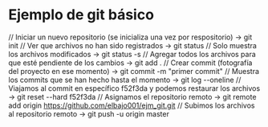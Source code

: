 # Ejemplo de git básico 

// Iniciar un nuevo repositorio (se inicializa una vez por respositorio)
-> git init
// Ver que archivos no han sido registrados
-> git status
// Solo muestra los archivos modificados
-> git status -s
// Agregar todos los archivos para que esté pendiente de los cambios
-> git add .
// Crear commit (fotografía del proyecto en ese momento)
-> git commit -m "primer commit"
// Muestra los commits que se han hecho hasta el momento 
-> git log --oneline
// Viajamos al commit en específico f52f3da y podemos restaurar los archivos
-> git reset --hard f52f3da
// Asignamos el repositorio remoto
-> git remote add origin https://github.com/elbajo001/ejm_git.git
// Subimos los archivos al repositorio remoto
-> git push -u origin master
